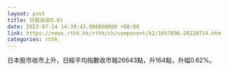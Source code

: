 ```yaml
---
layout: post
title: 日股高收0.6%
date: 2022-07-14 14:39:43.000000000 +08:00
link: https://news.rthk.hk/rthk/ch/component/k2/1657696-20220714.htm
categories: rthk
---
```


日本股市收市上升，日經平均指數收市報26643點，升164點，升幅0.62%。
